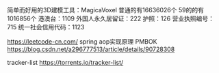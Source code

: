 
简单而好用的3D建模工具：MagicaVoxel 
普通的有16636026个
59的的有1016856个
港澳台：1109
外国人永久居留证：222
护照：126
营业执照编号：715
统一社会信用代码：1123

https://leetcode-cn.com/
spring aop实现原理
PMBOK
https://blog.csdn.net/a296777513/article/details/90728308

tracker-list
https://torrents.io/tracker-list/